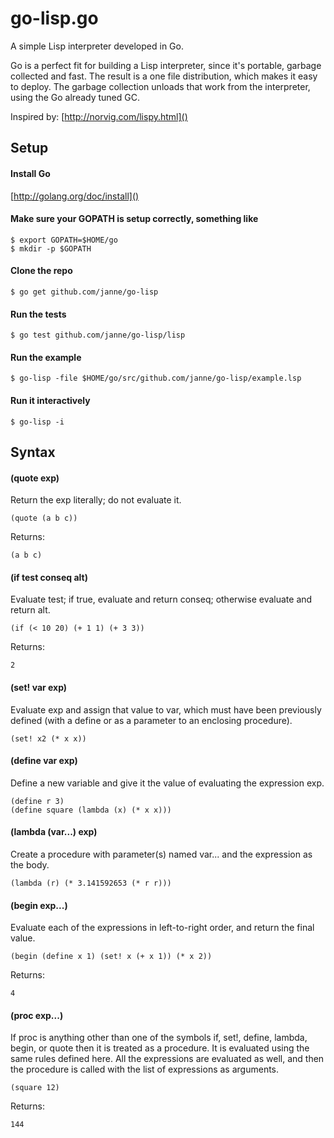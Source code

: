 go-lisp.go
==========

A simple Lisp interpreter developed in Go.

Go is a perfect fit for building a Lisp interpreter, since it's portable,
garbage collected and fast. The result is a one file distribution, which makes
it easy to deploy. The garbage collection unloads that work from the
interpreter, using the Go already tuned GC.

Inspired by: [http://norvig.com/lispy.html]()

Setup
-----

#### Install Go

[http://golang.org/doc/install]()

#### Make sure your GOPATH is setup correctly, something like

    $ export GOPATH=$HOME/go
    $ mkdir -p $GOPATH

#### Clone the repo

    $ go get github.com/janne/go-lisp

#### Run the tests

    $ go test github.com/janne/go-lisp/lisp

#### Run the example

    $ go-lisp -file $HOME/go/src/github.com/janne/go-lisp/example.lsp

#### Run it interactively

    $ go-lisp -i

Syntax
------

#### (quote exp)

Return the exp literally; do not evaluate it.

    (quote (a b c))

Returns:

    (a b c)

#### (if test conseq alt)

Evaluate test; if true, evaluate and return conseq; otherwise evaluate and
return alt.

    (if (< 10 20) (+ 1 1) (+ 3 3))

Returns:

    2

#### (set! var exp)

Evaluate exp and assign that value to var, which must have been previously
defined (with a define or as a parameter to an enclosing procedure).

    (set! x2 (* x x))

#### (define var exp)

Define a new variable and give it the value of evaluating the expression exp.

    (define r 3)
    (define square (lambda (x) (* x x)))

#### (lambda (var...) exp)

Create a procedure with parameter(s) named var... and the expression as the
body.

    (lambda (r) (* 3.141592653 (* r r)))

#### (begin exp...)

Evaluate each of the expressions in left-to-right order, and return the final
value.

    (begin (define x 1) (set! x (+ x 1)) (* x 2))

Returns:

    4

#### (proc exp...)

If proc is anything other than one of the symbols if, set!, define, lambda,
begin, or quote then it is treated as a procedure. It is evaluated using the
same rules defined here. All the expressions are evaluated as well, and then
the procedure is called with the list of expressions as arguments.

    (square 12)

Returns:

    144

